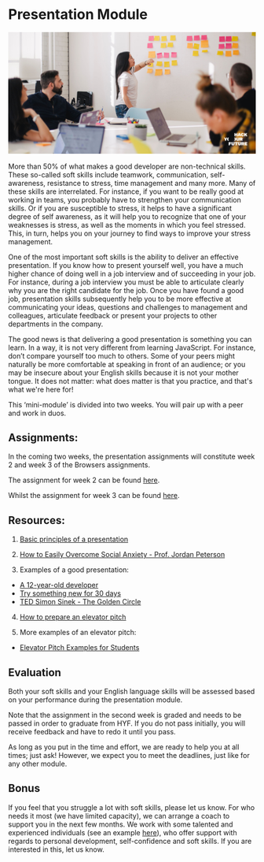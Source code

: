 # Presentation Module

![Presentation](assets/presentation.jpg)

More than 50% of what makes a good developer are non-technical skills. These so-called soft skills include teamwork, communication, self-awareness, resistance to stress, time management and many more. Many of these skills are interrelated. For instance, if you want to be really good at working in teams, you probably have to strengthen your communication skills. Or if you are susceptible to stress, it helps to have a significant degree of self awareness, as it will help you to recognize that one of your weaknesses is stress, as well as the moments in which you feel stressed. This, in turn, helps you on your journey to find ways to improve your stress management.

One of the most important soft skills is the ability to deliver an effective presentation. If you know how to present yourself well, you have a much higher chance of doing well in a job interview and of succeeding in your job. For instance, during a job interview you must be able to articulate clearly why you are the right candidate for the job. Once you have found a good job, presentation skills subsequently help you to be more effective at communicating your ideas, questions and challenges to management and colleagues, articulate feedback or present your projects to other departments in the company.

The good news is that delivering a good presentation is something you can learn. In a way, it is not very different from learning JavaScript. For instance, don’t compare yourself too much to others. Some of your peers might naturally be more comfortable at speaking in front of an audience; or you may be insecure about your English skills because it is not your mother tongue. It does not matter: what does matter is that you practice, and that's what we're here for!

This ‘mini-module’ is divided into two weeks. You will pair up with a peer and work in duos. 

## Assignments:
In the coming two weeks, the presentation assignments will constitute week 2 and week 3 of the Browsers assignments.

The assignment for week 2 can be found [here](https://github.com/HackYourFuture/presentation-module/blob/main/assignment1.md).

Whilst the assignment for week 3 can be found [here](https://github.com/HackYourFuture/presentation-module/blob/main/assignment2.md).

## Resources:
1. [Basic principles of a presentation](https://www.youtube.com/watch?v=d4y1OO9rppA)

2. [How to Easily Overcome Social Anxiety - Prof. Jordan Peterson](https://www.youtube.com/watch?v=_NQGQImrpx4 )

3. Examples of a good presentation:
- [A 12-year-old developer](https://www.ted.com/talks/thomas_suarez_a_12_year_old_app_developer)
- [Try something new for 30 days](https://www.ted.com/talks/matt_cutts_try_something_new_for_30_days)
- [TED Simon Sinek - The Golden Circle](https://www.youtube.com/watch?v=Jeg3lIK8lro)

4. [How to prepare an elevator pitch](https://www.youtube.com/watch?v=Oy6S0iTZx54)

5. More examples of an elevator pitch:
- [Elevator Pitch Examples for Students](https://www.youtube.com/watch?v=aDt6cukCz7k) 

## Evaluation
Both your soft skills and your English language skills will be assessed based on your performance during the presentation module.

Note that the assignment in the second week is graded and needs to be passed in order to graduate from HYF. If you do not pass initially, you will receive feedback and have to redo it until you pass.

As long as you put in the time and effort, we are ready to help you at all times; just ask! However, we expect you to meet the deadlines, just like for any other module.

## Bonus

If you feel that you struggle a lot with soft skills, please let us know. For who needs it most (we have limited capacity), we can arrange a coach to support you in the next few months. We work with some talented and experienced individuals (see an example [here](https://www.thechangery.com/en/team/eric-van-der-list/)), who offer support with regards to personal development, self-confidence and soft skills. If you are interested in this, let us know.
